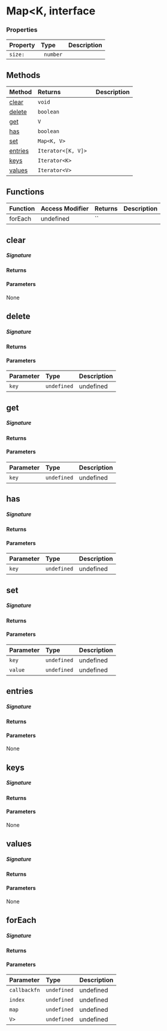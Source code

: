 # Map<K, interface





### Properties

| Property	   | Type	| Description|
|:-------------|:-------|:-----------|
|`size:`      |` number` |  |




## Methods

| Method	   |  Returns	| Description|
|:-------------|:-------|:-----------|
|[clear](#clear)      | `void `|  |
|[delete](#delete)      | `boolean `|  |
|[get](#get)      | `V `|  |
|[has](#has)      | `boolean `|  |
|[set](#set)      | `Map<K, V> `|  |
|[entries](#entries)      | `Iterator<[K, V]> `|  |
|[keys](#keys)      | `Iterator<K> `|  |
|[values](#values)      | `Iterator<V> `|  |



## Functions

| Function	   | Access Modifier | Returns	| Description|
|:-------------|:----|:-------|:-----------|
|forEach      | undefined | `` |  |


## clear



##### Signature

#### Returns

#### Parameters
None


## delete



##### Signature

#### Returns

#### Parameters


| Parameter	   | Type    | Description |
|:-------------|:---------------|:------------|
| `key`    | `undefined` | undefined |


## get



##### Signature

#### Returns

#### Parameters


| Parameter	   | Type    | Description |
|:-------------|:---------------|:------------|
| `key`    | `undefined` | undefined |


## has



##### Signature

#### Returns

#### Parameters


| Parameter	   | Type    | Description |
|:-------------|:---------------|:------------|
| `key`    | `undefined` | undefined |


## set



##### Signature

#### Returns

#### Parameters


| Parameter	   | Type    | Description |
|:-------------|:---------------|:------------|
| `key`    | `undefined` | undefined |
| `value`    | `undefined` | undefined |


## entries



##### Signature

#### Returns

#### Parameters
None


## keys



##### Signature

#### Returns

#### Parameters
None


## values



##### Signature

#### Returns

#### Parameters
None


## forEach



##### Signature

#### Returns

#### Parameters


| Parameter	   | Type    | Description |
|:-------------|:---------------|:------------|
| `callbackfn`    | `undefined` | undefined |
| `index`    | `undefined` | undefined |
| `map`    | `undefined` | undefined |
| `V>`    | `undefined` | undefined |

